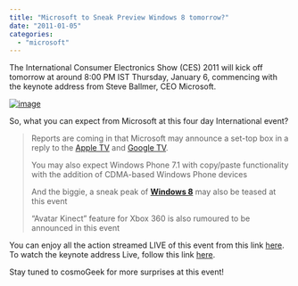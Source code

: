 ```yaml
---
title: "Microsoft to Sneak Preview Windows 8 tomorrow?"
date: "2011-01-05"
categories: 
  - "microsoft"
---
```


The International Consumer Electronics Show (CES) 2011 will kick off tomorrow at around 8:00 PM IST Thursday, January 6, commencing with the keynote address from Steve Ballmer, CEO Microsoft.

[![image](http://lh3.ggpht.com/_40bmzDo_mBs/TSR2EgFQT3I/AAAAAAAABso/pb5MivtFOx4/image_thumb%5B1%5D.png?imgmax=800 "image")](http://lh3.ggpht.com/_40bmzDo_mBs/TSR2DdDdZvI/AAAAAAAABsk/gzelGJnTEKU/s1600-h/image%5B3%5D.png)

So, what you can expect from Microsoft at this four day International event?

> Reports are coming in that Microsoft may announce a set-top box in a reply to the [Apple TV](http://www.cosmogeek.info/2010/09/ios-41-new-ipod-shuffle-new-multitouch.html) and [Google TV](http://www.cosmogeek.info/2010/10/two-possible-ways-to-get-google-tv.html).
> 
> You may also expect Windows Phone 7.1 with copy/paste functionality with the addition of CDMA-based Windows Phone devices
> 
> And the biggie, a sneak peak of **[Windows 8](http://www.cosmogeek.info/2010/06/windows-8-plans-leaked-many-details.html)** may also be teased at this event
> 
> “Avatar Kinect” feature for Xbox 360 is also rumoured to be announced in this event

You can enjoy all the action streamed LIVE of this event from this link [here](http://www.cesweb.org/). To watch the keynote address Live, follow this link [here](http://www.microsoft.com/presspass/events/ces/).

Stay tuned to cosmoGeek for more surprises at this event!
